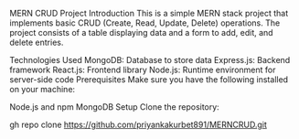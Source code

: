 MERN CRUD Project
Introduction
This is a simple MERN stack project that implements basic CRUD (Create, Read, Update, Delete) operations. The project consists of a table displaying data and a form to add, edit, and delete entries.

Technologies Used
MongoDB: Database to store data
Express.js: Backend framework
React.js: Frontend library
Node.js: Runtime environment for server-side code
Prerequisites
Make sure you have the following installed on your machine:

Node.js and npm
MongoDB
Setup
Clone the repository:

gh repo clone https://github.com/priyankakurbet891/MERNCRUD.git

